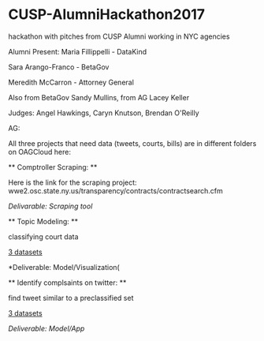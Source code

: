 # CUSP-AlumniHackathon2017
hackathon with pitches from CUSP Alumni working in NYC agencies

Alumni Present: 
Maria Fillippelli - DataKind

Sara Arango-Franco - BetaGov 

Meredith McCarron - Attorney General

Also from BetaGov Sandy Mullins, from AG Lacey Keller

Judges: Angel Hawkings, Caryn Knutson, Brendan O'Reilly


AG:

All three projects that need data (tweets, courts, bills) are in different folders on OAGCloud here:
 
** Comptroller Scraping: **

Here is the link for the scraping project:
wwe2.osc.state.ny.us/transparency/contracts/contractsearch.cfm 

*Delivarable: Scraping tool*


** Topic Modeling: **

classifying court data

[3 datasets](https://is.gd/cuspoagApr2017)

*Deliverable: Model/Visualization(

** Identify complsaints on twitter: **

find tweet similar to a preclassified set

[3 datasets](https://is.gd/cuspoagApr2017)

*Deliverable: Model/App*
